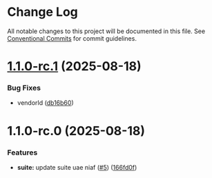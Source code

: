 # Change Log

All notable changes to this project will be documented in this file.
See [Conventional Commits](https://conventionalcommits.org) for commit guidelines.

# [1.1.0-rc.1](https://github.com/zerobias-org/suite/compare/@zerobias-org/suite-uae-niaf@1.1.0-rc.0...@zerobias-org/suite-uae-niaf@1.1.0-rc.1) (2025-08-18)


### Bug Fixes

* vendorId ([db16b60](https://github.com/zerobias-org/suite/commit/db16b60363e454b51b5079d7cbad6f16f363c9b3))





# 1.1.0-rc.0 (2025-08-18)


### Features

* **suite:** update suite uae niaf ([#5](https://github.com/zerobias-org/suite/issues/5)) ([166fd0f](https://github.com/zerobias-org/suite/commit/166fd0f638c63f0946ab4aa61e48550b53c89b4e))
